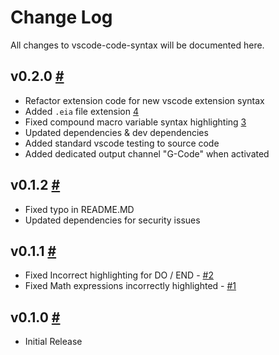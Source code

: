# Change Log

All changes to vscode-code-syntax will be documented here.

## v0.2.0 [#](https://github.com/appliedengdesign/vscode-gcode-syntax/releases/tag/v0.2.0)

- Refactor extension code for new vscode extension syntax
- Added ```.eia``` file extension [4](https://github.com/appliedengdesign/vscode-gcode-syntax/issues/4)
- Fixed compound macro variable syntax highlighting [3](https://github.com/appliedengdesign/vscode-gcode-syntax/issues/4)
- Updated dependencies & dev dependencies
- Added standard vscode testing to source code
- Added dedicated output channel "G-Code" when activated

## v0.1.2 [#](https://github.com/appliedengdesign/vscode-gcode-syntax/releases/tag/v0.1.2)

- Fixed typo in README.MD
- Updated dependencies for security issues

## v0.1.1 [#](https://github.com/appliedengdesign/vscode-gcode-syntax/releases/tag/v0.1.1)

- Fixed Incorrect highlighting for DO / END - [#2](https://github.com/appliedengdesign/vscode-gcode-syntax/issues/2)
- Fixed Math expressions incorrectly highlighted -  [#1](https://github.com/appliedengdesign/vscode-gcode-syntax/issues/1)

## v0.1.0 [#](https://github.com/appliedengdesign/vscode-gcode-syntax/releases/tag/v0.1.0)

- Initial Release
  